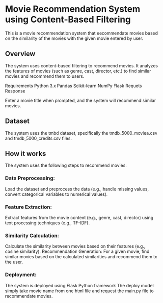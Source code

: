 # Movie Recommendation System using Content-Based Filtering
This is a movie recommendation system that eecommendate movies based on the similarity of the movies with the given movie entered by user.

## Overview
The system uses content-based filtering to recommend movies. It analyzes the features of movies (such as genre, cast, director, etc.) to find similar movies and recommend them to users.

Requirements
Python 3.x
Pandas
Scikit-learn
NumPy
Flask
Requets
Response

Enter a movie title when prompted, and the system will recommend similar movies.

## Dataset
The system uses the tmbd dataset, specifically the tmdb_5000_moviea.csv and tmdb_5000_credits.csv files.

## How it works
The system uses the following steps to recommend movies:

### Data Preprocessing:
Load the dataset and preprocess the data (e.g., handle missing values, convert categorical variables to numerical values).
### Feature Extraction:
Extract features from the movie content (e.g., genre, cast, director) using text processing techniques (e.g., TF-IDF).
### Similarity Calculation:
Calculate the similarity between movies based on their features (e.g., cosine similarity).
Recommendation Generation: For a given movie, find similar movies based on the calculated similarities and recommend them to the user.
### Deployment:
The system is deployed using Flask Python framework
The deploy model simply take movie name from one html file and request the main.py file to recommendate movies.
